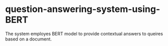 # question-answering-system-using-BERT
 The system employes BERT model to provide contextual answers to queires based on a document.
